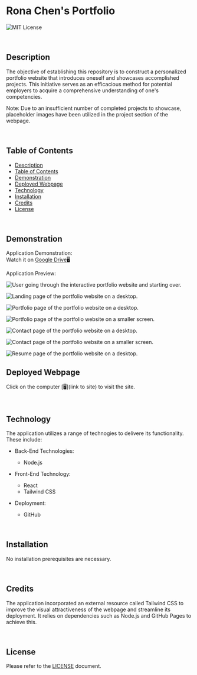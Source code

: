 # Rona Chen's Portfolio

![MIT License](https://img.shields.io/badge/license-MIT%20License-black.svg)

<br>

## Description

The objective of establishing this repository is to construct a personalized portfolio website that introduces oneself and showcases accomplished projects. This initiative serves as an efficacious method for potential employers to acquire a comprehensive understanding of one's competencies.

Note: Due to an insufficient number of completed projects to showcase, placeholder images have been utilized in the project section of the webpage.

<br>

## Table of Contents

- [Description](#description)
- [Table of Contents](#table-of-contents)
- [Demonstration](#demonstration)
- [Deployed Webpage](#deployed-webpage)
- [Technology](#technology)
- [Installation](#installation)
- [Credits](#credits)
- [License](#license)

<br>

## Demonstration

Application Demonstration:\
Watch it on [Google Drive](https://drive.google.com/file/d/1TRapgaW_znpTEbq26EEXu-BQnWKEBvnV/view)🖥️

Application Preview:

![User going through the interactive portfolio website and starting over.](./public/images/portfolio.gif)

![Landing page of the portfolio website on a desktop.](./public/images/P1.png)

![Portfolio page of the portfolio website on a desktop.](./public/images/P2.png)

![Portfolio page of the portfolio website on a smaller screen.](./public/images/P3.png)

![Contact page of the portfolio website on a desktop.](./public/images/P4.png)

![Contact page of the portfolio website on a smaller screen.](./public/images/P5.png)

![Resume page of the portfolio website on a desktop.](./public/images/P5.png)

## Deployed Webpage

Click on the computer [🖥️](link to site) to visit the site.

<br>

## Technology

The application utilizes a range of technogies to delivere its functionality. These include:

- Back-End Technologies:

  - Node.js

- Front-End Technology:

  - React
  - Tailwind CSS

- Deployment:

  - GitHub

<br>

## Installation

No installation prerequisites are necessary.

<br>

## Credits

The application incorporated an external resource called Tailwind CSS to improve the visual attractiveness of the webpage and streamline its deployment. It relies on dependencies such as Node.js and GitHub Pages to achieve this.

<br>

## License

Please refer to the [LICENSE](https://github.com/ronachen99/portfolio/blob/main/LICENSE) document.
